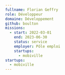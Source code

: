 ```yaml
---
fullname: Florian Geffry
role: Développeur
domaine: Développement
github: boulton
missions:
  - start: 2022-03-01
    end: 2023-06-30
    status: service
    employer: Pôle emploi
    startups:
      - mobiville
startups:
  - mobiville
---
```

